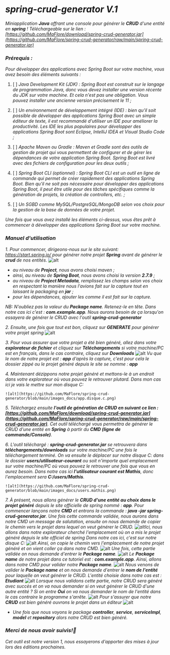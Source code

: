 # *spring-crud-generator V.1*
*Miniapplication **Java** offrant une console pour générer le **CRUD** d'une entité en **spring** !*
*Téléchargeable sur le lien : [https://github.com/MaFlore/download/spring-crud-generator.jar](https://github.com/MaFlore/spring-crud-generator/raw/main/spring-crud-generator.jar)*

### *Prérequis :*
*Pour développer des applications avec Spring Boot sur votre machine, vous avez besoin des éléments suivants :*

1. [ ] *Java Development Kit (JDK) : Spring Boot est construit sur le langage de programmation Java, donc vous devez installer une version récente du JDK sur votre machine. Et cela n'est pas une obligation. Vous pouvez installer une ancienne version précisement le 11 ;*

2. [ ] *Un environnement de développement intégré (IDE) : bien qu'il soit possible de développer des applications Spring Boot avec un simple éditeur de texte, il est recommandé d'utiliser un IDE pour améliorer la productivité. Les IDE les plus populaires pour développer des applications Spring Boot sont Eclipse, IntelliJ IDEA et Visual Studio Code ;*

3. [ ] *Apache Maven ou Gradle : Maven et Gradle sont des outils de gestion de projet qui vous permettent de configurer et de gérer les dépendances de votre application Spring Boot. Spring Boot est livré avec des fichiers de configuration pour les deux outils ;*

4. [ ] *Spring Boot CLI (optionnel) : Spring Boot CLI est un outil en ligne de commande qui permet de créer rapidement des applications Spring Boot. Bien qu'il ne soit pas nécessaire pour développer des applications Spring Boot, il peut être utile pour des tâches spécifiques comme la génération de projets, la création de controllers, etc. ;*

5. [ ] *Un SGBD comme MySQL/PostgreSQL/MongoDB selon vos choix pour la gestion de la base de données de votre projet.*

*Une fois que vous avez installé les éléments ci-dessus, vous êtes prêt à commencer à développer des applications Spring Boot sur votre machine.*

### *Manuel d'utilisation*

*1. Pour commencer, dirigeons-nous sur le site suivant: https://start.spring.io/ pour générer notre projet **Spring** avant de générer le **crud** de nos entités.*
    ![alt](https://github.com/MaFlore/spring-crud-generator/blob/main/images_docs/start.spring.io.png)
    
   - *au niveau de **Project**, nous avons choisi maven ;*
   - *ainsi, au niveau de **Spring Boot**, nous avons choisi la version **2.7.9** ;*
   - *au niveau de **Project Metadata**, remplissez les champs selon vos choix en respectant la manière nous l'avions fait sur la capture tout en laissant le packaging en **jar** ;*
   - *pour les dépendances, ajouter les comme il est fait sur la capture.*

   *NB: N'oubliez pas la valeur du **Package name**. Retenez-le en tête. Dans notre cas ici c'est : **com.example.app**. Nous aurons besoin de ça lorsqu'on essayera de générer le CRUD avec l'outil **spring-crud-generator***

*2. Ensuite, une fois que tout est bon, cliquez sur **GENERATE** pour générer votre projet spring*
    ![alt](https://github.com/MaFlore/spring-crud-generator/blob/main/images_docs/generate.spring.png)
    
*3. Pour vous assurer que votre projet a été bien généré, allez dans votre **explorateur de fichier** et cliquez sur **Téléchargements** si votre machine/PC est en français, dans le cas contraire, cliquez sur **Downloads***
    ![alt](https://github.com/MaFlore/spring-crud-generator/blob/main/images_docs/telechargement.png)
    *Vu que le nom de notre projet est : **app** d'après la capture, c'est pour cela le dossier zippé ou le projet généré depuis le site se nomme : **app***

*4. Maintenant dézippons notre projet généré et mettons-le à un endroit dans votre explorateur où vous pouvez le retrouver plutard.*
    *Dans mon cas ici je vais le mettre sur mon disque C:*
    
    ![alt](https://github.com/MaFlore/spring-crud-generator/blob/main/images_docs/app.disque.c.png)

*5. Téléchargez ensuite **l'outil de génération de CRUD en suivant ce lien : [https://github.com/MaFlore/download/spring-crud-generator.jar](https://github.com/MaFlore/spring-crud-generator/raw/main/spring-crud-generator.jar)**. Cet outil téléchargé vous permettra de générer le CRUD d'une entité en **Spring** à partir du **CMD (ligne de commande/Console)**.*

*6. L'outil téléchargé : **spring-crud-generator.jar** se retrouvera dans **téléchargements/downloads** sur votre machine/PC une fois le téléchargement terminé.*
    *On va ensuite le déplacer sur notre disque C: dans le dossier **users/utilisateur-courant** ou soit n'importe quel emplacement sur votre machine/PC où vous pouvez le retrouver une fois que vous en aurez besoin. Dans notre cas ici **l'utilisateur courant est Mathis**, donc l'emplacement sera **C:/users/Mathis**.*

    ![alt](https://github.com/MaFlore/spring-crud-generator/blob/main/images_docs/users.mathis.png)

*7. À présent, nous allons générer le **CRUD d'une entité au choix dans le projet généré** depuis le site officielle de spring nommé : **app**.*
    *Pour commencer lançons notre **CMD** et entrons la commande : **java -jar spring-crud-generator.jar**.*
    *Une fois cette commande validée, nous aurons dans notre CMD un message de salutation, ensuite on nous demande de copier le chemin vers le projet dans lequel on veut générer le CRUD. ![alt](https://github.com/MaFlore/spring-crud-generator/blob/main/images_docs/img1.png)Ici, nous allons dans notre explorateur cherché l'emplacement où on a mis le projet généré depuis le site officiel de spring*
    *Dans notre cas ici, c'est sur notre disque C:*
    ![alt](https://github.com/MaFlore/spring-crud-generator/blob/main/images_docs/app.disque.c.png)
    *Ainsi, on copie le chemin vers l'emplacement de notre projet généré et on vient coller ça dans notre CMD.*
    ![alt](https://github.com/MaFlore/spring-crud-generator/blob/main/images_docs/img2.png)
    *Une fois, cette partie validée on nous demande d'entrer le **Package name**.*
    ![alt](https://github.com/MaFlore/spring-crud-generator/blob/main/images_docs/package.name.png)
    *Le **Package name** de notre projet dans ce tutoriel est : **com.example.app**.*
    *Ainsi, allons dans notre CMD pour valider notre **Package name**.*
    ![alt](https://github.com/MaFlore/spring-crud-generator/blob/main/images_docs/package.name.v.png)
    *Nous venons de valider le **Package name** et on nous demande d'entrer le **nom de l'entité** pour laquelle on veut générer le CRUD.*
    *L'entité choisie dans notre cas est : **Etudiant***
    ![alt](https://github.com/MaFlore/spring-crud-generator/blob/main/images_docs/entity.png)
    *Lorsque nous validons cette partie, notre CRUD sera généré avec succès et on va nous demander si on veut générer le CRUD d'une autre entité ? Si on entre **Oui** on va nous demander le nom de l'entité dans le cas contraire le programme s'arrête.*
    ![alt](https://github.com/MaFlore/spring-crud-generator/blob/main/images_docs/entity.v.png)
    *Pour s'assurer que notre **CRUD** est bien généré ouvrons le projet dans un éditeur*
    ![alt](https://github.com/MaFlore/spring-crud-generator/blob/main/images_docs/crud.v.png)

*    *Une fois que nous voyons le package **controller**, **service**, **serviceImpl**, **model** et **repository** alors notre CRUD est bien généré.*

### *Merci de nous avoir suivis!👊*
*Cet outil est notre version 1, nous essayerons d'apporter des mises à jour lors des éditions prochaines.*

